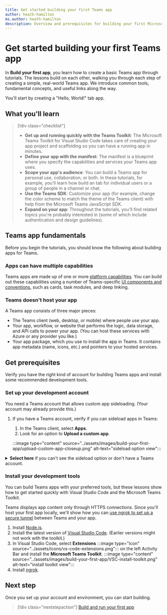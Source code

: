 ```yaml
---
title: Get started building your first Teams app
author: heath-hamilton
ms.author: heath-hamilton
description: Overview and prerequisites for building your first Microsoft Teams app
---
```

# Get started building your first Teams app

In **Build your first app**, you learn how to create a basic Teams app through tutorials. The lessons build on each other, walking you through each step of creating a simple, real-world Teams app. We introduce common tools, fundamental concepts, and useful links along the way.

You'll start by creating a "Hello, World!" tab app.

## What you'll learn

> [!div class="checklist"]
  >
  > * **Get up and running quickly with the Teams Toolkit**: The Microsoft Teams Toolkit for Visual Studio Code takes care of creating your app project and scaffolding so you can have a running app in minutes.
  > * **Define your app with the manifest**: The manifest is a blueprint where you specify the capabilities and services your Teams app uses.
  > * **Scope your app's audience**: You can build a Teams app for personal use, collaboration, or both. In these tutorials, for example, you'll learn how build an tab for individual users or a group of people in a channel or chat.
  > * **Use the Teams SDK**: Customize your app (for example, change the color scheme to match the theme of the Teams client) with help from the Microsoft Teams JavaScript SDK.
  > * **Expand on your app**: Throughout the tutorials, you'll find related topics you're probably interested in (some of which include authentication and design guidelines).

## Teams app fundamentals

Before you begin the tutorials, you should know the following about building apps for Teams.

### Apps can have multiple capabilities

Teams apps are made up of one or more [platform capabilities](../concepts/capabilities-overview.md). You can build out these capabilities using a number of Teams-specific [UI components and conventions](../planning-your-app/teams-ui-conventions.md), such as cards, task modules, and deep linking.

### Teams doesn't host your app

A Teams app consists of three major pieces:

* The Teams client (web, desktop, or mobile) where people use your app.
* Your app, workflow, or website that performs the logic, data storage, and API calls to power your app. (You can host these services with Azure or any provider you like.)
* Your app package, which you use to install the app in Teams. It contains app metadata (name, icons, etc.) and pointers to your hosted services.

## Get prerequisites

Verify you have the right kind of account for building Teams apps and install some recommended development tools.

### Set up your development account

You need a Teams account that allows custom app sideloading. (Your account may already provide this.)

1. If you have a Teams account, verify if you can sideload apps in Teams:
    1. In the Teams client, select **Apps**.
    1. Look for an option to **Upload a custom app**.

    :::image type="content" source="../assets/images/build-your-first-app/upload-custom-app-closeup.png" alt-text="sideload option view":::

<!-- markdownlint-disable MD033 -->
<details>

<summary><b>Select here</b> if you can't see the sideload option or don't have a Teams account.</summary>

You can get a free Teams test account, which includes app sideloading, by joining the Microsoft 365 developer program. (The registration process takes approximately two minutes.)

1. Go to the [Microsoft 365 developer program](https://developer.microsoft.com/microsoft-365/dev-program).
1. Select **Join Now** and follow the onscreen instructions. 
1. When you get to the welcome screen, select **Set up E5 subscription**.
1. Set up your administrator account. Once you finish, you should see this screen.
:::image type="content" source="../assets/images/build-your-first-app/dev-program-subscription.png" alt-text="dev program subscription view":::
1. Log in to Teams using the administrator account you just set up.
1. Verify if you now have the **Upload a custom app** option in the Teams client.

</details>

### Install your development tools

You can build Teams apps with your preferred tools, but these lessons show how to get started quickly with Visual Studio Code and the Microsoft Teams Toolkit.

Teams displays app content only through HTTPS connections. Since you'll host your first app locally, we'll show how you can [use ngrok to set up a secure tunnel](../concepts/build-and-test/debug.md##locally-hosted) between Teams and your app.

1. Install [Node.js](https://nodejs.org/en/).
1. Install the latest version of [Visual Studio Code](https://code.visualstudio.com/download). (Earlier versions might not work with the toolkit.)
1. In Visual Studio Code, select **Extensions** :::image type="icon" source="../assets/icons/vs-code-extensions.png"::: on the left Activity Bar and install the **Microsoft Teams Toolkit**.
    :::image type="content" source="../assets/images/build-your-first-app/VSC-install-toolkit.png" alt-text="install toolkit view":::
1. Install [ngrok](https://ngrok.com/download).

## Next step

Once you set up your account and environment, you can start building.

> [!div class="nextstepaction"]
> [Build and run your first app](../build-your-first-app/build-and-run.md)
